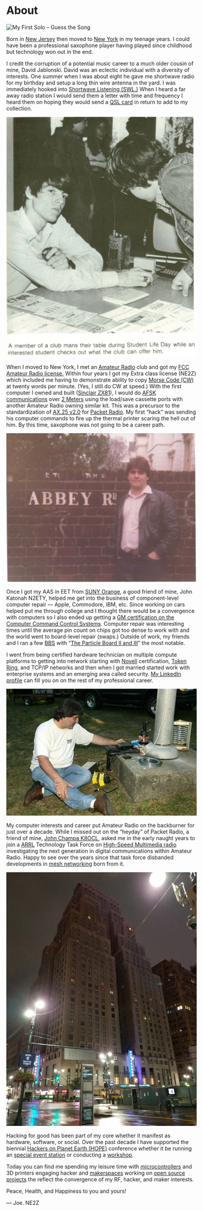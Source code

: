# About

![My First Solo – Guess the Song](/blog/amateur-radio/assets/school-1024x825.jpg)

Born in [New Jersey](http://weirdnj.com/) then moved to [New York](http://www.weirdus.com/states/new_york/index.php) in my teenage years. I could have been a professional saxophone player having played since childhood but technology won out in the end.

I credit the corruption of a potential music career to a much older cousin of mine, David Jablonski. David was an eclectic individual with a diversity of interests. One summer when I was about eight he gave me shortwave radio for my birthday and setup a long thin wire antenna in the yard. I was immediately hooked into [Shortwave Listening (SWL.)](https://en.wikipedia.org/wiki/Shortwave_listening) When I heard a far away radio station I would send them a letter with time and frequency I heard them on hoping they would send a [QSL card](https://en.wikipedia.org/wiki/QSL_card) in return to add to my collection.

![The kit as used for AFSK circa 1983](/assets/1983.jpg)

When I moved to New York, I met an [Amateur Radio](http://www.arrl.org/what-is-ham-radio) club and got my [FCC Amateur Radio license.](https://www.fcc.gov/wireless/bureau-divisions/mobility-division/amateur-radio-service) Within four years I got my Extra class license (NE2Z) which included me having to demonstrate ability to copy [Morse Code (CW)](https://en.wikipedia.org/wiki/Morse_code) at twenty words per minute. (Yes, I still do CW at speed.) With the first computer I owned and built ([Sinclair ZX81](https://en.wikipedia.org/wiki/ZX81)), I would do [AFSK communications](https://en.wikipedia.org/wiki/Frequency-shift_keying#Audio_FSK) over [2 Meters](https://en.wikipedia.org/wiki/2-meter_band) using the load/save cassette ports with another Amateur Radio owning similar kit. This was a precursor to the standardization of [AX.25 v2.0](https://en.wikipedia.org/wiki/AX.25) for [Packet Radio](https://en.wikipedia.org/wiki/Packet_radio). My first “hack” was sending his computer commands to fire up the thermal printer scaring the hell out of him. By this time, saxophone was not going to be a career path.

![Should I have brought my saxophone? EMI nearby.](/assets/abbeyroad_joec-1-1024x801.png)

Once I got my AAS in EET from [SUNY Orange](https://sunyorange.edu/), a good friend of mine, John Katonah N2ETY, helped me get into the business of component-level computer repair — Apple, Commodore, IBM, etc. Since working on cars helped put me through college and I thought there would be a convergence with computers so I also ended up getting a [GM certification on the Computer Command Control Systems](https://www.gmheritagecenter.com/docs/gm-heritage-archive/historical-brochures/Innovation_and_Technology/GM-Introduces-CCC.pdf). Computer repair was interesting times until the average pin count on chips got too dense to work with and the world went to board-level repair (swaps.) Outside of work, my friends and I ran a few [BBS](https://en.wikipedia.org/wiki/Bulletin_board_system) with “[The Particle Board II and III](http://bbslist.textfiles.com/914/)” the most notable.

I went from being certified hardware technician on multiple compute platforms to getting into network starting with [Novell](https://en.wikipedia.org/wiki/NetWare) certification, [Token Ring](https://en.wikipedia.org/wiki/Token_ring), and TCP/IP networks and then when I got married started work with enterprise systems and an emerging area called security. [My LinkedIn profile](https://www.linkedin.com/in/cupano/) can fill you on on the rest of my professional career.

![Usng the local park Flagpole as a 40M vertical](/assets/fdflagpole.jpeg)

My computer interests and career put Amateur Radio on the backburner for just over a decade. While I missed out on the “heyday” of Packet Radio, a friend of mine, [John Champa K8OCL](http://www.arrl.org/news/john-champa-k8ocl-sk), asked me in the early naught years to join a [ARRL](http://www.arrl.org/) Technology Task Force on [High-Speed Multimedia radio](http://www.arrl.org/files/file/About%20ARRL/Committee%20Reports/2006/July/BOD06-2%20CTO%20Annex%20C%20rev2.pdf) investigating the next generation in digital communications within Amateur Radio. Happy to see over the years since that task force disbanded developments in [mesh networking](https://en.wikipedia.org/wiki/Mesh_networking) born from it.

![The New Yorker Hotel when I stayed in Tesla’s Room for HOPE XII (top right window)](/assets/20180722_042216-768x1024.jpg)

Hacking for good has been part of my core whether it manifest as hardware, software, or social. Over the past decade I have supported the biennial [Hackers on Planet Earth (HOPE)](https://hope.net/) conference whether it be running an [special event station](/category/amateur-radio//hope-xi-repeater.md) or conducting a [workshop](hopexii-workshop/index.md).

Today you can find me spending my leisure time with [microcontrollers](https://randomnerdtutorials.com/ttgo-lora32-sx1276-arduino-ide/) and 3D printers engaging hacker and [makerspaces](http://squidwrench.org/) working on [open source projects](https://github.com/hudsonvalleydigitalnetwork/hasviolet) the reflect the convergence of my RF, hacker, and maker interests.

Peace, Health, and Happiness to you and yours!

— Joe. NE2Z
